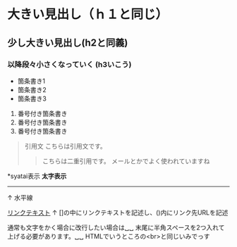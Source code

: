 # 大きい見出し（ｈ１と同じ）
## 少し大きい見出し(h2と同義)
### 以降段々小さくなっていく (h3いこう)

- 箇条書き1
- 箇条書き2
- 箇条書き3

1. 番号付き箇条書き
1. 番号付き箇条書き
1. 番号付き箇条書き

> 引用文
> こちらは引用文です。
>>  こちらは二重引用です。
>> メールとかでよく使われていますね

*syatai表示
**太字表示**


---
↑
水平線

[リンクテキスト](https://morijyobi.ac.jp)
↑
[]の中にリンクテキストを記述し、()内にリンク先URLを記述

通常も文字をかく場合に改行したい場合は␣␣
末尾に半角スペースを2つ入れて上げる必要があります。␣␣
HTMLでいうところの\<br>と同じいみでっす
